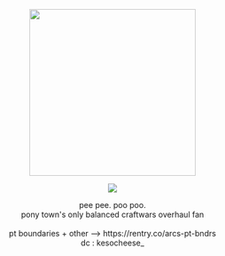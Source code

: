 <div align="center">
<img src="https://64.media.tumblr.com/196517f2e010d31d085b1a36cf08a9f2/acad2e206bfa0740-9e/s1280x1920/4a02ba464c36b313169787a4a47b6b291b73661d.pnj" width="300px"> 

  ![](https://komarev.com/ghpvc/?username=kesocheese&color=6e1c14&amp;label=view+count.+spies+on+all+of+you)
</div>

<div align="center">
  pee pee. poo poo.
<br> pony town's only balanced craftwars overhaul fan
<br><br> pt boundaries + other --> https://rentry.co/arcs-pt-bndrs
</div>

<div align="center"> 
  dc : kesocheese_
</div>
